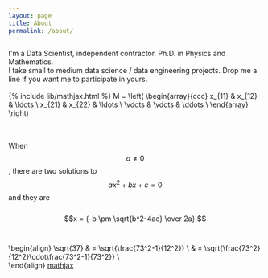 ```yaml
---
layout: page
title: About
permalink: /about/
---
```


I'm a Data Scientist, independent contractor. Ph.D. in Physics and Mathematics.<br>
I take small to medium data science / data engineering projects. Drop me a line if you want me to participate in yours.<br><br>
{% include lib/mathjax.html %}
M = \left( 
\begin{array}{ccc}
x_{11} & x_{12} & \ldots \\
x_{21} & x_{22} & \ldots \\
\vdots & \vdots & \ddots \\
\end{array}
\right)

<br><br>
When $$a \ne 0$$, there are two solutions to $$ax^2 + bx + c = 0$$ and they are <br><br>
$$x = {-b \pm \sqrt{b^2-4ac} \over 2a}.$$
<br><br>
\begin{align}
\sqrt{37} & = \sqrt{\frac{73^2-1}{12^2}} \\
 & = \sqrt{\frac{73^2}{12^2}\cdot\frac{73^2-1}{73^2}} \\  
\end{align}
[mathjax](https://www.mathjax.org/)
